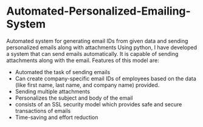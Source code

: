 # Automated-Personalized-Emailing-System
Automated system for generating email IDs from given data and sending personalized emails along with attachments
Using python, I have developed a system that can send emails automatically. It is capable of sending attachments along with the email. Features of this model are:
- Automated the task of sending emails
- Can create company-specific email IDs of employees based on the data (like first name, last name, and company name) provided.
- Sending multiple attachments
- Personalizes the subject and body of the email
- consists of an SSL security model which provides safe and secure transactions of emails
- Time-saving and effort reduction
